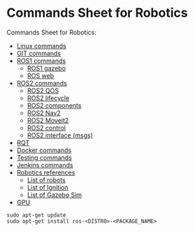 # Commands Sheet for Robotics
Commands Sheet for Robotics:

- [Linux commands](linux-commands.md)
- [GIT commands](git-commands.md)
- [ROS1 commands](ros1-commands.md)
  - [ROS1 gazebo](ros1-gazebo.md)
  - [ROS web](ros-web.md)
- [ROS2 commands](ros2-commands.md)
  - [ROS2 QOS](ros2-qos.md)
  - [ROS2 lifecycle](ros2-lifecycle.md)
  - [ROS2 components](ros2-components.md)
  - [ROS2 Nav2](ros2-nav2.md)
  - [ROS2 Moveit2](ros2-moveit2.md)
  - [ROS2 control](ros2-control.md)
  - [ROS2 interface (msgs)](ros2-interface.md)
- [RQT](rqt-commands.md)
- [Docker commands](docker-commands.md)
- [Testing commands](testing-commands.md)
- [Jenkins commands](jenkins-commands.md)
- [Robotics references](references-general.md)
  - [List of robots](references-robots.md)
  - [List of Ignition](references-ignition.md)
  - [List of Gazebo Sim]()
- [GPU](gpu-general.md)

```
sudo apt-get update
sudo apt-get install ros-<DISTRO>-<PACKAGE_NAME>
```